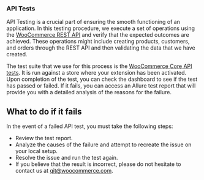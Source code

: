 ### API Tests

API Testing is a crucial part of ensuring the smooth functioning of an application. In this testing procedure, we execute a set of operations using the [WooCommerce REST API](https://woocommerce.github.io/woocommerce-rest-api-docs/) and verify that the expected outcomes are achieved. These operations might include creating products, customers, and orders through the REST API and then validating the data that we have created.

The test suite that we use for this process is the [WooCommerce Core API tests](https://github.com/woocommerce/woocommerce/tree/trunk/plugins/woocommerce/tests/api-core-tests). It is run against a store where your extension has been activated. Upon completion of the test, you can check the dashboard to see if the test has passed or failed. If it fails, you can access an Allure test report that will provide you with a detailed analysis of the reasons for the failure.

## What to do if it fails

In the event of a failed API test, you must take the following steps:
- Review the test report.
- Analyze the causes of the failure and attempt to recreate the issue on your local setup.
- Resolve the issue and run the test again.
- If you believe that the result is incorrect, please do not hesitate to contact us at qit@woocommerce.com.
